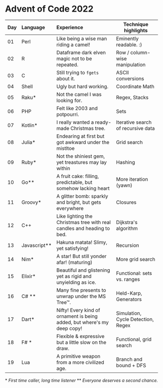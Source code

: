 # Advent of Code 2022

| Day  | Language     | Experience                                                              | Technique highlights               |
| :--- | :----------- | :---------------------------------------------------------------------- | ---------------------------------- |
| 01   | Perl         | Like being a wise man riding a camel!                                   | Eminently readable. :)             |
| 02   | R            | Dataframe dark elven magic not to be repeated.                          | Row / column-wise manipulation     |
| 03   | C            | Still trying to `fgets` about it.                                       | ASCII conversions                  |
| 04   | Shell        | Ugly but hard working.                                                  | Coordinate Math                    |
| 05   | Raku*        | Not the camel I was looking for.                                        | Regex, Stacks                      |
| 06   | PHP          | Felt like 2003 and potpourri.                                           | Sets                               |
| 07   | Kotlin*      | I really wanted a ready-made Christmas tree.                            | Iterative search of recursive data |
| 08   | Julia*       | Endearing at first but got awkward under the mistltoe                   | Grid search                        |
| 09   | Ruby*        | Not the shiniest gem, yet treastures may lay within                     | Hashing                            |
| 10   | Go**         | A fruit cake: filling, predictable, but somehow lacking heart           | More iteration (yawn)              |
| 11   | Groovy*      | A glitter bomb: sparkly and bright, but gets everywhere                 | Closures                           |
| 12   | C++          | Like lighting the Christmas tree with real candles and heading to bed.  | Dijkstra's algorithm               |
| 13   | Javascript** | Hakuna matata! Slimy, yet satisfying!                                   | Recursion                          |
| 14   | Nim*         | A star! But still yonder afar! (maturing)                               | More grid search                   |
| 15   | Elixir*      | Beautiful and glistening yet as rigid and unyielding as ice.            | Functional: sets vs. ranges        |
| 16   | C# **        | Many fine presents to unwrap under the MS Tree™.                        | Held-Karp, Generators              |
| 17   | Dart*        | Nifty! Every kind of ornament is being added, but where's my deep copy! | Simulation, Cycle Detection, Regex |
| 18   | F# *         | Flexible & expressive but a little slow on the draw.                    | Functional, grid search            |
| 19   | Lua          | A primitive weapon from a more civilized age.                           | Branch and bound + DFS             |


\* *First time caller, long time listener*
\*\* *Everyone deserves a second chance.*